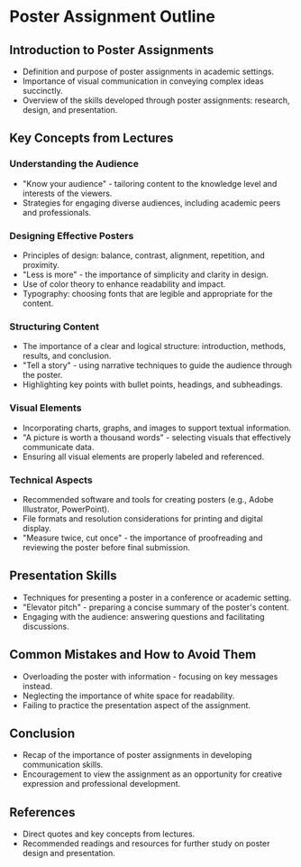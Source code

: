# Poster Assignment Outline

## Introduction to Poster Assignments
- Definition and purpose of poster assignments in academic settings.
- Importance of visual communication in conveying complex ideas succinctly.
- Overview of the skills developed through poster assignments: research, design, and presentation.

## Key Concepts from Lectures

### Understanding the Audience
- "Know your audience" - tailoring content to the knowledge level and interests of the viewers.
- Strategies for engaging diverse audiences, including academic peers and professionals.

### Designing Effective Posters
- Principles of design: balance, contrast, alignment, repetition, and proximity.
- "Less is more" - the importance of simplicity and clarity in design.
- Use of color theory to enhance readability and impact.
- Typography: choosing fonts that are legible and appropriate for the content.

### Structuring Content
- The importance of a clear and logical structure: introduction, methods, results, and conclusion.
- "Tell a story" - using narrative techniques to guide the audience through the poster.
- Highlighting key points with bullet points, headings, and subheadings.

### Visual Elements
- Incorporating charts, graphs, and images to support textual information.
- "A picture is worth a thousand words" - selecting visuals that effectively communicate data.
- Ensuring all visual elements are properly labeled and referenced.

### Technical Aspects
- Recommended software and tools for creating posters (e.g., Adobe Illustrator, PowerPoint).
- File formats and resolution considerations for printing and digital display.
- "Measure twice, cut once" - the importance of proofreading and reviewing the poster before final submission.

## Presentation Skills
- Techniques for presenting a poster in a conference or academic setting.
- "Elevator pitch" - preparing a concise summary of the poster's content.
- Engaging with the audience: answering questions and facilitating discussions.

## Common Mistakes and How to Avoid Them
- Overloading the poster with information - focusing on key messages instead.
- Neglecting the importance of white space for readability.
- Failing to practice the presentation aspect of the assignment.

## Conclusion
- Recap of the importance of poster assignments in developing communication skills.
- Encouragement to view the assignment as an opportunity for creative expression and professional development.

## References
- Direct quotes and key concepts from lectures.
- Recommended readings and resources for further study on poster design and presentation.